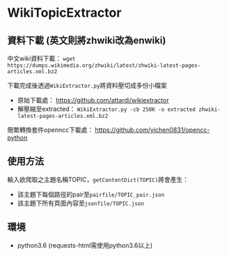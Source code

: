 # WikiTopicExtractor


## 資料下載 (英文則將zhwiki改為enwiki)
中文wiki資料下載： `wget https://dumps.wikimedia.org/zhwiki/latest/zhwiki-latest-pages-articles.xml.bz2`

下載完成後透過`WikiExtractor.py`將資料壓切成多份小檔案
* 原始下載處： https://github.com/attardi/wikiextractor
* 解壓縮至extracted： `WikiExtractor.py -cb 250K -o extracted zhwiki-latest-pages-articles.xml.bz2`

簡繁轉換套件openncc下載處： https://github.com/yichen0831/opencc-python


## 使用方法
輸入欲爬取之主題名稱TOPIC，`getContentDict(TOPIC)`將會產生：
* 該主題下每個路徑的pair至`pairfile/TOPIC_pair.json`
* 該主題下所有頁面內容至`jsonfile/TOPIC.json`


## 環境
* python3.6 (requests-html需使用python3.6以上)
